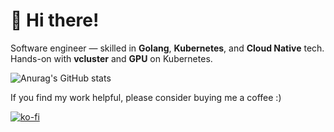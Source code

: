 # 👋 Hi there!


Software engineer — skilled in **Golang**, **Kubernetes**, and **Cloud Native** tech.  
Hands-on with **vcluster** and **GPU** on Kubernetes.

![Anurag's GitHub stats](https://github-readme-stats.vercel.app/api?username=mayooot&show_icons=true&bg_color=00000000)

If you find my work helpful, please consider buying me a coffee :)

[![ko-fi](https://ko-fi.com/img/githubbutton_sm.svg)](https://ko-fi.com/harryli)

